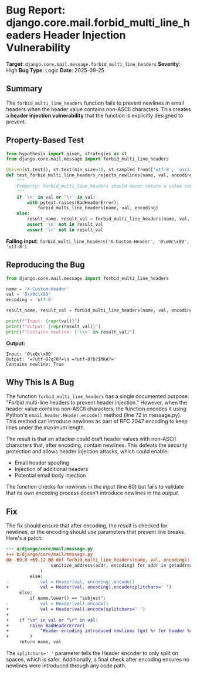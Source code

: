 # Bug Report: django.core.mail.forbid_multi_line_headers Header Injection Vulnerability

**Target**: `django.core.mail.message.forbid_multi_line_headers`
**Severity**: High
**Bug Type**: Logic
**Date**: 2025-09-25

## Summary

The `forbid_multi_line_headers` function fails to prevent newlines in email headers when the header value contains non-ASCII characters. This creates a **header injection vulnerability** that the function is explicitly designed to prevent.

## Property-Based Test

```python
from hypothesis import given, strategies as st
from django.core.mail.message import forbid_multi_line_headers

@given(st.text(), st.text(min_size=1), st.sampled_from(['utf-8', 'ascii', 'iso-8859-1', None]))
def test_forbid_multi_line_headers_rejects_newlines(name, val, encoding):
    """
    Property: forbid_multi_line_headers should never return a value containing newlines
    """
    if '\n' in val or '\r' in val:
        with pytest.raises(BadHeaderError):
            forbid_multi_line_headers(name, val, encoding)
    else:
        result_name, result_val = forbid_multi_line_headers(name, val, encoding)
        assert '\n' not in result_val
        assert '\r' not in result_val
```

**Failing input**: `forbid_multi_line_headers('X-Custom-Header', '0\x0c\x80', 'utf-8')`

## Reproducing the Bug

```python
from django.core.mail.message import forbid_multi_line_headers

name = 'X-Custom-Header'
val = '0\x0c\x80'
encoding = 'utf-8'

result_name, result_val = forbid_multi_line_headers(name, val, encoding)

print(f"Input: {repr(val)}")
print(f"Output: {repr(result_val)}")
print(f"Contains newline: {'\\n' in result_val}")
```

**Output:**
```
Input: '0\x0c\x80'
Output: '=?utf-8?q?0?=\n =?utf-8?b?IMKA?='
Contains newline: True
```

## Why This Is A Bug

The function `forbid_multi_line_headers` has a single documented purpose: "Forbid multi-line headers to prevent header injection." However, when the header value contains non-ASCII characters, the function encodes it using Python's `email.header.Header.encode()` method (line 72 in message.py). This method can introduce newlines as part of RFC 2047 encoding to keep lines under the maximum length.

The result is that an attacker could craft header values with non-ASCII characters that, after encoding, contain newlines. This defeats the security protection and allows header injection attacks, which could enable:
- Email header spoofing
- Injection of additional headers
- Potential email body injection

The function checks for newlines in the *input* (line 60) but fails to validate that its own encoding process doesn't introduce newlines in the *output*.

## Fix

The fix should ensure that after encoding, the result is checked for newlines, or the encoding should use parameters that prevent line breaks. Here's a patch:

```diff
--- a/django/core/mail/message.py
+++ b/django/core/mail/message.py
@@ -69,8 +69,12 @@ def forbid_multi_line_headers(name, val, encoding):
                 sanitize_address(addr, encoding) for addr in getaddresses((val,))
             )
         else:
-            val = Header(val, encoding).encode()
+            val = Header(val, encoding).encode(splitchars=' ')
     else:
         if name.lower() == "subject":
-            val = Header(val).encode()
+            val = Header(val).encode(splitchars=' ')
+
+    if "\n" in val or "\r" in val:
+        raise BadHeaderError(
+            "Header encoding introduced newlines (got %r for header %r)" % (val, name)
+        )
     return name, val
```

The `splitchars=' '` parameter tells the Header encoder to only split on spaces, which is safer. Additionally, a final check after encoding ensures no newlines were introduced through any code path.